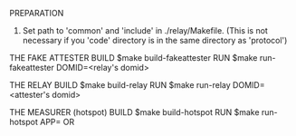 PREPARATION
1) Set path to 'common' and 'include' in ./relay/Makefile. (This is not necessary if you 'code' directory is in the same directory as 'protocol')

THE FAKE ATTESTER
BUILD
	$make build-fakeattester
RUN	
	$make run-fakeattester DOMID=<relay's domid>

THE RELAY
BUILD
	$make build-relay
RUN
	$make run-relay DOMID=<attester's domid>


THE MEASURER (hotspot)
BUILD
	$make build-hotspot
RUN
	$make run-hotspot APP=<path to application jar>
	OR
	